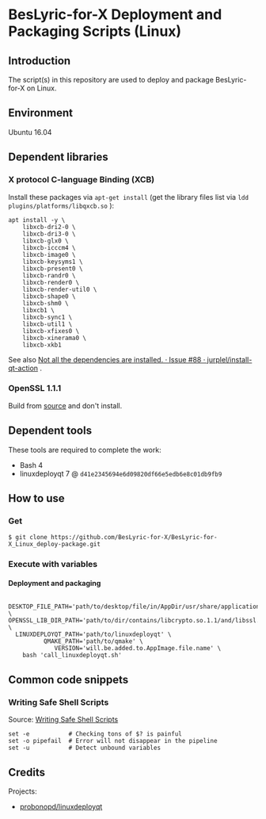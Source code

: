 # BesLyric-for-X Deployment and Packaging Scripts (Linux)

## Introduction

The script(s) in this repository are used to deploy and package BesLyric-for-X on Linux.

## Environment

Ubuntu 16.04

## Dependent libraries

### X protocol C-language Binding (XCB)

Install these packages via `apt-get install` (get the library files list via `ldd plugins/platforms/libqxcb.so` ):

```shell
apt install -y \
    libxcb-dri2-0 \
    libxcb-dri3-0 \
    libxcb-glx0 \
    libxcb-icccm4 \
    libxcb-image0 \
    libxcb-keysyms1 \
    libxcb-present0 \
    libxcb-randr0 \
    libxcb-render0 \
    libxcb-render-util0 \
    libxcb-shape0 \
    libxcb-shm0 \
    libxcb1 \
    libxcb-sync1 \
    libxcb-util1 \
    libxcb-xfixes0 \
    libxcb-xinerama0 \
    libxcb-xkb1
```

See also [Not all the dependencies are installed. · Issue #88 · jurplel/install-qt-action](https://github.com/jurplel/install-qt-action/issues/88) .

### OpenSSL 1.1.1

Build from [source](https://www.openssl.org/source/) and don't install.

## Dependent tools

These tools are required to complete the work:

- Bash 4
- linuxdeployqt 7 @ `d41e2345694e6d09820df66e5edb6e8c01db9fb9`

## How to use

### Get

```console
$ git clone https://github.com/BesLyric-for-X/BesLyric-for-X_Linux_deploy-package.git
```

### Execute with variables

#### Deployment and packaging

```shell
   DESKTOP_FILE_PATH='path/to/desktop/file/in/AppDir/usr/share/applications' \
OPENSSL_LIB_DIR_PATH='path/to/dir/contains/libcrypto.so.1.1/and/libssl.so.1.1' \
  LINUXDEPLOYQT_PATH='path/to/linuxdeployqt' \
          QMAKE_PATH='path/to/qmake' \
             VERSION='will.be.added.to.AppImage.file.name' \
    bash 'call_linuxdeployqt.sh'
```

## Common code snippets

### Writing Safe Shell Scripts

Source: [Writing Safe Shell Scripts](https://sipb.mit.edu/doc/safe-shell/)

```shell
set -e           # Checking tons of $? is painful
set -o pipefail  # Error will not disappear in the pipeline
set -u           # Detect unbound variables
```

## Credits

Projects:

- [probonopd/linuxdeployqt](https://github.com/probonopd/linuxdeployqt)

